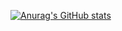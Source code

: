 [![Anurag's GitHub stats](https://github-readme-stats.vercel.app/api?username=ko-inseoklee)](https://github.com/anuraghazra/github-readme-stats)
